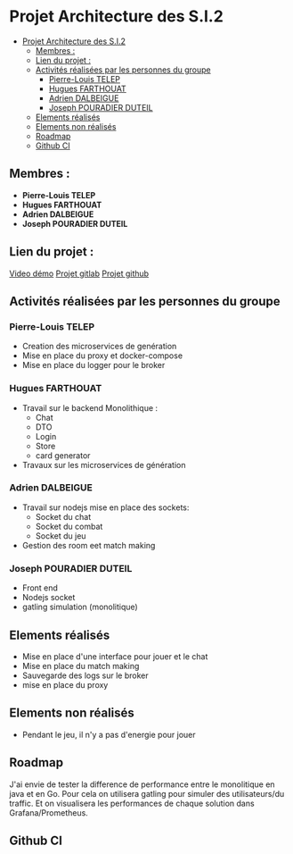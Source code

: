 # Projet Architecture des S.I.2

- [Projet Architecture des S.I.2](#projet-architecture-des-si2)
  - [Membres :](#membres-)
  - [Lien du projet :](#lien-du-projet-)
  - [Activités réalisées par les personnes du groupe](#activités-réalisées-par-les-personnes-du-groupe)
    - [Pierre-Louis TELEP](#pierre-louis-telep)
    - [Hugues FARTHOUAT](#hugues-farthouat)
    - [Adrien DALBEIGUE](#adrien-dalbeigue)
    - [Joseph POURADIER DUTEIL](#joseph-pouradier-duteil)
  - [Elements réalisés](#elements-réalisés)
  - [Elements non réalisés](#elements-non-réalisés)
  - [Roadmap](#roadmap)
  - [Github CI](#github-ci)

## Membres :

- **Pierre-Louis TELEP**
- **Hugues FARTHOUAT**
- **Adrien DALBEIGUE**
- **Joseph POURADIER DUTEIL**

## Lien du projet :

[Video démo](https://youtu.be/AratjDDY58Y)
[Projet gitlab](https://gitlab.com/cpelyon/4ETI-2024-2025-ASI-2/groupe-7/atelier1)
[Projet github](https://github.com/jo-pouradier/card-game-async)

## Activités réalisées par les personnes du groupe

### Pierre-Louis TELEP

- Creation des microservices de genération
- Mise en place du proxy et docker-compose
- Mise en place du logger pour le broker

### Hugues FARTHOUAT

- Travail sur le backend Monolithique :
  - Chat
  - DTO
  - Login
  - Store
  - card generator
- Travaux sur les microservices de génération

### Adrien DALBEIGUE

- Travail sur nodejs mise en place des sockets:
  - Socket du chat
  - Socket du combat
  - Socket du jeu
- Gestion des room eet match making

### Joseph POURADIER DUTEIL

- Front end
- Nodejs socket
- gatling simulation (monolitique)

## Elements réalisés

- Mise en place d'une interface pour jouer et le chat
- Mise en place du match making
- Sauvegarde des logs sur le broker
- mise en place du proxy

## Elements non réalisés

- Pendant le jeu, il n'y a pas d'energie pour jouer

## Roadmap

J'ai envie de tester la difference de performance entre le monolitique en java et en Go.
Pour cela on utilisera gatling pour simuler des utilisateurs/du traffic. Et on visualisera les performances de chaque solution dans Grafana/Prometheus.

## Github CI